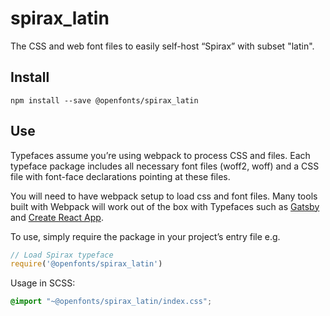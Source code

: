
# spirax_latin

The CSS and web font files to easily self-host “Spirax” with subset "latin".

## Install

`npm install --save @openfonts/spirax_latin`

## Use

Typefaces assume you’re using webpack to process CSS and files. Each typeface
package includes all necessary font files (woff2, woff) and a CSS file with
font-face declarations pointing at these files.

You will need to have webpack setup to load css and font files. Many tools built
with Webpack will work out of the box with Typefaces such as [Gatsby](https://github.com/gatsbyjs/gatsby)
and [Create React App](https://github.com/facebookincubator/create-react-app).

To use, simply require the package in your project’s entry file e.g.

```javascript
// Load Spirax typeface
require('@openfonts/spirax_latin')
```

Usage in SCSS:
```scss
@import "~@openfonts/spirax_latin/index.css";
```
